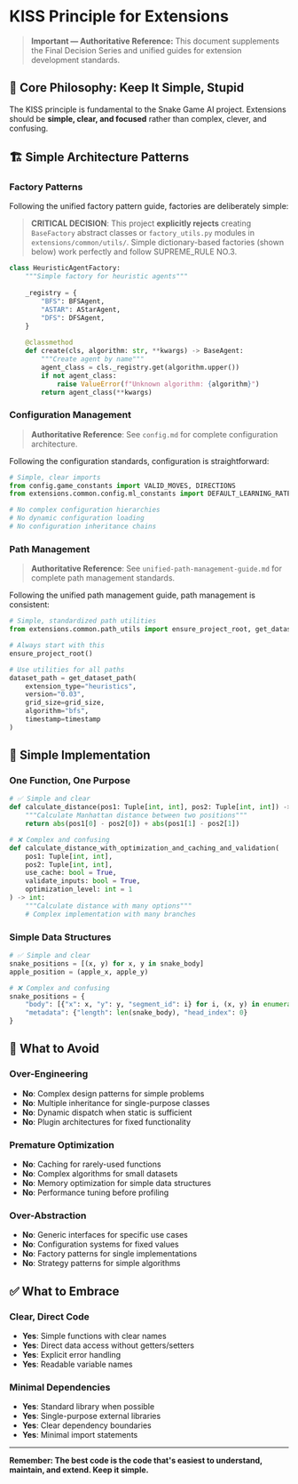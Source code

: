# KISS Principle for Extensions

> **Important — Authoritative Reference:** This document supplements the Final Decision Series and unified guides for extension development standards.

## 🎯 **Core Philosophy: Keep It Simple, Stupid**

The KISS principle is fundamental to the Snake Game AI project. Extensions should be **simple, clear, and focused** rather than complex, clever, and confusing.

## 🏗️ **Simple Architecture Patterns**

### **Factory Patterns**

Following the unified factory pattern guide, factories are deliberately simple:

> **CRITICAL DECISION**: This project **explicitly rejects** creating `BaseFactory` abstract classes or `factory_utils.py` modules in `extensions/common/utils/`. Simple dictionary-based factories (shown below) work perfectly and follow SUPREME_RULE NO.3.

```python
class HeuristicAgentFactory:
    """Simple factory for heuristic agents"""
    
    _registry = {
        "BFS": BFSAgent,
        "ASTAR": AStarAgent,
        "DFS": DFSAgent,
    }
    
    @classmethod
    def create(cls, algorithm: str, **kwargs) -> BaseAgent:
        """Create agent by name"""
        agent_class = cls._registry.get(algorithm.upper())
        if not agent_class:
            raise ValueError(f"Unknown algorithm: {algorithm}")
        return agent_class(**kwargs)
```

### **Configuration Management**
> **Authoritative Reference**: See `config.md` for complete configuration architecture.

Following the configuration standards, configuration is straightforward:

```python
# Simple, clear imports
from config.game_constants import VALID_MOVES, DIRECTIONS
from extensions.common.config.ml_constants import DEFAULT_LEARNING_RATE

# No complex configuration hierarchies
# No dynamic configuration loading
# No configuration inheritance chains
```

### **Path Management**
> **Authoritative Reference**: See `unified-path-management-guide.md` for complete path management standards.

Following the unified path management guide, path management is consistent:

```python
# Simple, standardized path utilities
from extensions.common.path_utils import ensure_project_root, get_dataset_path

# Always start with this
ensure_project_root()

# Use utilities for all paths
dataset_path = get_dataset_path(
    extension_type="heuristics",
    version="0.03",
    grid_size=grid_size,
    algorithm="bfs",
    timestamp=timestamp
)
```


## 🔧 **Simple Implementation**

### **One Function, One Purpose**
```python
# ✅ Simple and clear
def calculate_distance(pos1: Tuple[int, int], pos2: Tuple[int, int]) -> int:
    """Calculate Manhattan distance between two positions"""
    return abs(pos1[0] - pos2[0]) + abs(pos1[1] - pos2[1])

# ❌ Complex and confusing
def calculate_distance_with_optimization_and_caching_and_validation(
    pos1: Tuple[int, int], 
    pos2: Tuple[int, int],
    use_cache: bool = True,
    validate_inputs: bool = True,
    optimization_level: int = 1
) -> int:
    """Calculate distance with many options"""
    # Complex implementation with many branches
```

### **Simple Data Structures**
```python
# ✅ Simple and clear
snake_positions = [(x, y) for x, y in snake_body]
apple_position = (apple_x, apple_y)

# ❌ Complex and confusing
snake_positions = {
    "body": [{"x": x, "y": y, "segment_id": i} for i, (x, y) in enumerate(snake_body)],
    "metadata": {"length": len(snake_body), "head_index": 0}
}
```

## 🚫 **What to Avoid**

### **Over-Engineering**
- **No**: Complex design patterns for simple problems
- **No**: Multiple inheritance for single-purpose classes
- **No**: Dynamic dispatch when static is sufficient
- **No**: Plugin architectures for fixed functionality

### **Premature Optimization**
- **No**: Caching for rarely-used functions
- **No**: Complex algorithms for small datasets
- **No**: Memory optimization for simple data structures
- **No**: Performance tuning before profiling

### **Over-Abstraction**
- **No**: Generic interfaces for specific use cases
- **No**: Configuration systems for fixed values
- **No**: Factory patterns for single implementations
- **No**: Strategy patterns for simple algorithms

## ✅ **What to Embrace**

### **Clear, Direct Code**
- **Yes**: Simple functions with clear names
- **Yes**: Direct data access without getters/setters
- **Yes**: Explicit error handling
- **Yes**: Readable variable names

### **Minimal Dependencies**
- **Yes**: Standard library when possible
- **Yes**: Single-purpose external libraries
- **Yes**: Clear dependency boundaries
- **Yes**: Minimal import statements

---

**Remember: The best code is the code that's easiest to understand, maintain, and extend. Keep it simple.**
